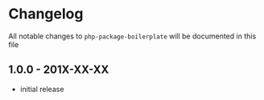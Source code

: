 # Changelog

All notable changes to `php-package-boilerplate` will be documented in this file

## 1.0.0 - 201X-XX-XX

- initial release

